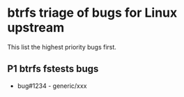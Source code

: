 # btrfs triage of bugs for Linux upstream

This list the highest priority bugs first.

## P1 btrfs fstests bugs

  * bug#1234 - generic/xxx
